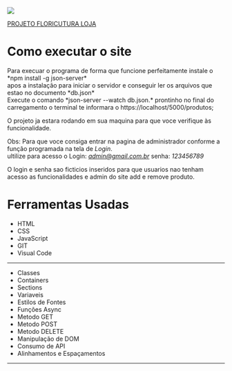 <img src="images/banner/logo.svg"  align="center">

[PROJETO FLORICUTURA LOJA](https://hiltonesjr.github.io/alura-geek-challenger/) <br>

<h1> Como executar o site </h1>
Para execuar o programa de forma que funcione perfeitamente instale o *npm install -g json-server*  <br>
apos a instalação para iniciar o servidor e conseguir ler os arquivos que estao no documento *db.json*<br>
Execute o comando *json-server --watch db.json.* prontinho no final do carregamento o terminal te informara o https://localhost/5000/produtos;

O projeto ja estara rodando em sua maquina para que voce verifique às funcionalidade.

Obs: Para que voce consiga entrar na pagina de administrador conforme a função programada na tela de *Login*.<br>
ultilize para acesso o Login: *admin@gmail.com.br* senha: *123456789*

O login e senha sao ficticios inseridos para que usuarios nao tenham acesso as funcionalidades e admin do site add e remove produto.

<h1> Ferramentas Usadas </h1>
<ul>

<li>HTML</li>
<li>CSS</li>
<li>JavaScript</li>
<li>GIT</li>
<li>Visual Code</li>
</ul>
<HR>
<ul>

<li>Classes</li>
<li>Containers</li>
<li>Sections</li>
<li>Variaveis</li>
<li>Estilos de Fontes</li>
<li>Funções Async</li>
<li>Metodo GET</li>
<li>Metodo POST</li>
<li>Metodo DELETE</li>
<li>Manipulação de DOM</li>
<li>Consumo de API</li>
<li>Alinhamentos e Espaçamentos</li>
</ul>
<HR>

